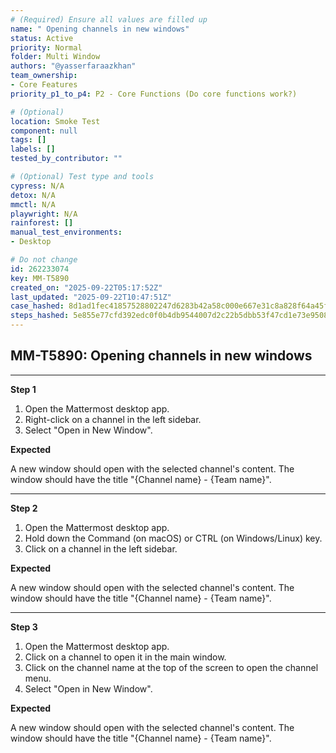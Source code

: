 ```yaml
---
# (Required) Ensure all values are filled up
name: " Opening channels in new windows"
status: Active
priority: Normal
folder: Multi Window
authors: "@yasserfaraazkhan"
team_ownership:
- Core Features
priority_p1_to_p4: P2 - Core Functions (Do core functions work?)

# (Optional)
location: Smoke Test
component: null
tags: []
labels: []
tested_by_contributor: ""

# (Optional) Test type and tools
cypress: N/A
detox: N/A
mmctl: N/A
playwright: N/A
rainforest: []
manual_test_environments:
- Desktop

# Do not change
id: 262233074
key: MM-T5890
created_on: "2025-09-22T05:17:52Z"
last_updated: "2025-09-22T10:47:51Z"
case_hashed: 8d1ad1fec41857528802247d6283b42a58c000e667e31c8a828f64a45f760951e0260a6d148bb247997e5d31e1744486
steps_hashed: 5e855e77cfd392edc0f0b4db9544007d2c22b5dbb53f47cd1e73e95080770781cada0e72449ec3f12289f091cb6766dd
---
```


<!-- (Auto-generated) Based on frontmatter's "key" and "name" -->

## MM-T5890: Opening channels in new windows

---

**Step 1**

1. Open the Mattermost desktop app.
2. Right-click on a channel in the left sidebar.
3. Select "Open in New Window".

**Expected**

A new window should open with the selected channel's content. The window should have the title "{Channel name} - {Team name}".

---

**Step 2**

1. Open the Mattermost desktop app.
2. Hold down the Command (on macOS) or CTRL (on Windows/Linux) key.
3. Click on a channel in the left sidebar.

**Expected**

A new window should open with the selected channel's content. The window should have the title "{Channel name} - {Team name}".

---

**Step 3**

1. Open the Mattermost desktop app.
2. Click on a channel to open it in the main window.
3. Click on the channel name at the top of the screen to open the channel menu.
4. Select "Open in New Window".

**Expected**

A new window should open with the selected channel's content. The window should have the title "{Channel name} - {Team name}".
